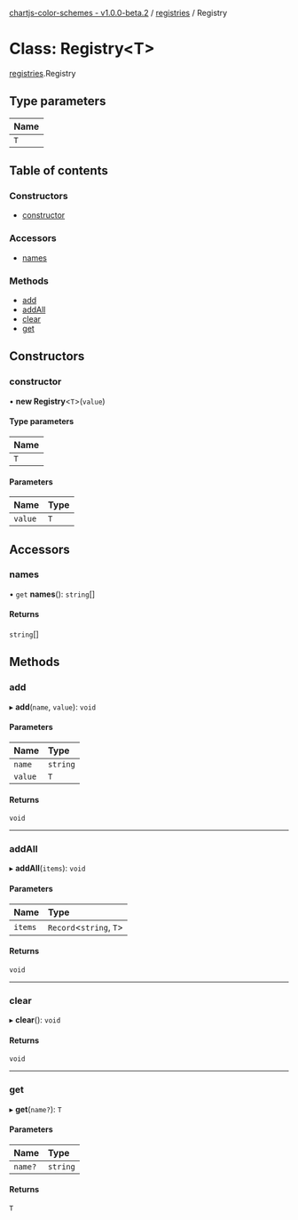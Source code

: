 [chartjs-color-schemes - v1.0.0-beta.2](../README.md) / [registries](../modules/registries.md) / Registry

# Class: Registry<T\>

[registries](../modules/registries.md).Registry

## Type parameters

| Name |
| :------ |
| `T` |

## Table of contents

### Constructors

- [constructor](registries.Registry.md#constructor)

### Accessors

- [names](registries.Registry.md#names)

### Methods

- [add](registries.Registry.md#add)
- [addAll](registries.Registry.md#addall)
- [clear](registries.Registry.md#clear)
- [get](registries.Registry.md#get)

## Constructors

### constructor

• **new Registry**<`T`\>(`value`)

#### Type parameters

| Name |
| :------ |
| `T` |

#### Parameters

| Name | Type |
| :------ | :------ |
| `value` | `T` |

## Accessors

### names

• `get` **names**(): `string`[]

#### Returns

`string`[]

## Methods

### add

▸ **add**(`name`, `value`): `void`

#### Parameters

| Name | Type |
| :------ | :------ |
| `name` | `string` |
| `value` | `T` |

#### Returns

`void`

___

### addAll

▸ **addAll**(`items`): `void`

#### Parameters

| Name | Type |
| :------ | :------ |
| `items` | `Record`<`string`, `T`\> |

#### Returns

`void`

___

### clear

▸ **clear**(): `void`

#### Returns

`void`

___

### get

▸ **get**(`name?`): `T`

#### Parameters

| Name | Type |
| :------ | :------ |
| `name?` | `string` |

#### Returns

`T`
